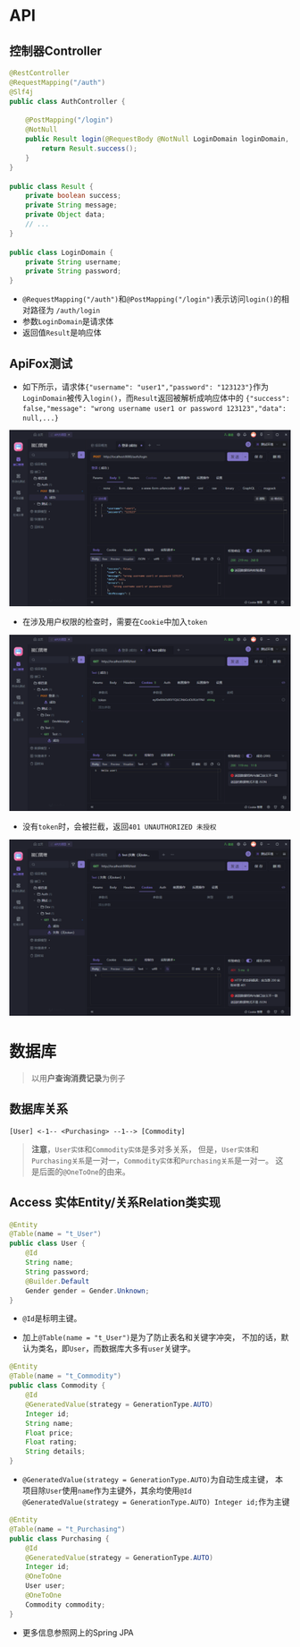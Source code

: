 # API

## 控制器Controller

```java
@RestController
@RequestMapping("/auth")
@Slf4j
public class AuthController {

    @PostMapping("/login")
    @NotNull
    public Result login(@RequestBody @NotNull LoginDomain loginDomain, HttpServletResponse response) {
        return Result.success();
    }
}

public class Result {
    private boolean success;
    private String message;
    private Object data;
    // ...
}

public class LoginDomain {
    private String username;
    private String password;
}
```

- `@RequestMapping("/auth")`和`@PostMapping("/login")`表示访问`login()`的相对路径为
`/auth/login`
- 参数`LoginDomain`是请求体
- 返回值`Result`是响应体

## ApiFox测试

- 如下所示，请求体`{"username": "user1","password": "123123"}`作为`LoginDomain`被传入`login()`，而`Result`返回被解析成响应体中的
`{"success": false,"message": "wrong username user1 or password 123123","data": null,...}`

![img.png](api-fox-login.png)

- 在涉及用户权限的检查时，需要在`Cookie`中加入`token`

![img.png](api-fox-token.png)

- 没有`token`时，会被拦截，返回`401 UNAUTHORIZED 未授权`

![img.png](api-fox-no-token.png)

# 数据库

> 以用**户查询消费记录**为例子

## 数据库关系

    [User] <-1-- <Purchasing> --1--> [Commodity]

> **注意**，`User实体`和`Commodity实体`是多对多关系，
> 但是，`User实体`和`Purchasing关系`是一对一，`Commodity实体`和`Purchasing关系`是一对一。
> 这是后面的`@OneToOne`的由来。

## Access 实体Entity/关系Relation类实现



```java
@Entity
@Table(name = "t_User")
public class User {
    @Id
    String name;
    String password;
    @Builder.Default
    Gender gender = Gender.Unknown;
}
```

- `@Id`是标明主键。

- 加上`@Table(name = "t_User")`是为了防止表名和关键字冲突，
不加的话，默认为类名，即`User`，而数据库大多有`user`关键字。

```java
@Entity
@Table(name = "t_Commodity")
public class Commodity {
    @Id
    @GeneratedValue(strategy = GenerationType.AUTO)
    Integer id;
    String name;
    Float price;
    Float rating;
    String details;
}
```

- `@GeneratedValue(strategy = GenerationType.AUTO)`为自动生成主键，
本项目除`User`使用`name`作为主键外，其余均使用`@Id @GeneratedValue(strategy = GenerationType.AUTO) Integer id;`作为主键

```java
@Entity
@Table(name = "t_Purchasing")
public class Purchasing {
    @Id
    @GeneratedValue(strategy = GenerationType.AUTO)
    Integer id;
    @OneToOne
    User user;
    @OneToOne
    Commodity commodity;
}
```

- 更多信息参照网上的Spring JPA
